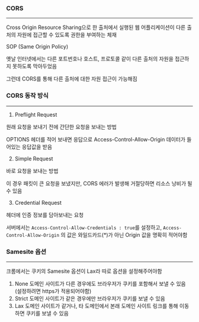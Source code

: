 ### CORS

---

Cross Origin Resource Sharing으로 한 출처에서 실행된 웹 어플리케이션이 다른 출처의 자원에 접근할 수 있도록 권한을 부여하는 체재

SOP (Same Origin Policy)

옛날 인터넷에서는 다른 포트번호나 호스트, 프로토콜 같이 다른 출처의 자원을 접근하지 못하도록 막아두었음

그런데 CORS를 통해 다른 출처에 대한 자원 접근이 가능해짐

### CORS 동작 방식

---

1) Preflight Request

원래 요청을 보내기 전에 간단한 요청을 보내는 방법

OPTIONS 헤더를 적어 보내면 응답으로 Access-Control-Allow-Origin 데이터가 들어있는 응답값을 받음

2) Simple Request

바로 요청을 보내는 방법

이 경우 패킷이 큰 요청을 보냈지만, CORS 에러가 발생해 거절당하면 리소스 낭비가 될 수 있음

3) Credential Request

헤더에 인증 정보를 담아보내는 요청

서버에서는 `Access-Control-Allow-Credentials : true`를 설정하고, `Access-Control-Allow-Origin` 의 값은 와일드카드(*)가 아닌 Origin 값을 명확히 적어야함

### Samesite 옵션

---

크롬에서는 쿠키의 Samesite 옵션이 Lax라 따로 옵션을 설정해주어야함

1. None
도메인 사이트가 다른 경우에도 브라우저가 쿠키를 포함해서 보낼 수 있음 (설정하려면 https가 적용되어야함)
2. Strict
도메인 사이트가 같은 경우에만 브라우저가 쿠키를 보낼 수 있음
3. Lax
도메인 사이트가 같거나, 타 도메인에서 본래 도메인 사이트 링크를 통해 이동하면 쿠키를 보낼 수 있음

